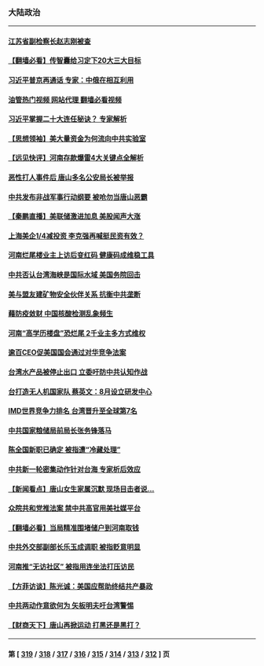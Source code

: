 ### 大陆政治
---
#### [江苏省副检察长赵志刚被查](../../pages/ncid277/n13760564.md?06161245) 
#### [【翻墙必看】传智囊给习定下20大三大目标](../../pages/ncid277/n13760569.md?06161245) 
#### [习近平普京再通话 专家：中俄在相互利用](../../pages/ncid277/n13760538.md?06161245) 
#### [油管热门视频 网站代理 翻墙必看视频](http://209.222.30.114:81/youtube.html?06161245)
#### [习近平掌握二十大连任秘诀？ 专家解析](../../pages/ncid277/n13760261.md?06161245) 
#### [【思想领袖】美大量资金为何流向中共实验室](../../pages/ncid277/n13740268.md?06161245) 
#### [【远见快评】河南存款爆雷4大关键点全解析](../../pages/ncid277/n13760437.md?06161245) 
#### [恶性打人事件后 唐山多名公安局长被举报](../../pages/ncid277/n13760428.md?06161245) 
#### [中共发布非战军事行动纲要 被呛勿当唐山恶霸](../../pages/ncid277/n13760399.md?06161245) 
#### [【秦鹏直播】美联储激进加息 美股闻声大涨](../../pages/ncid277/n13760432.md?06161245) 
#### [上海美企1/4减投资 李克强再喊挺民资有效？](../../pages/ncid277/n13759443.md?06161245) 
#### [河南烂尾楼业主上访后变红码 健康码成维稳工具](../../pages/ncid277/n13760349.md?06161245) 
#### [中共否认台湾海峡是国际水域 美国务院回击](../../pages/ncid277/n13760335.md?06161245) 
#### [美与盟友建矿物安全伙伴关系 抗衡中共垄断](../../pages/ncid277/n13760282.md?06161245) 
#### [藉防疫敛财 中国核酸检测乱象频生](../../pages/ncid277/n13760235.md?06161245) 
#### [河南“高学历楼盘”恐烂尾 2千业主多方式维权](../../pages/ncid277/n13760221.md?06161245) 
#### [逾百CEO促美国国会通过对华竞争法案](../../pages/ncid277/n13760158.md?06161245) 
#### [台湾水产品被停止出口 立委吁防中共认知作战](../../pages/ncid277/n13759947.md?06161245) 
#### [台打造无人机国家队 蔡英文：8月设立研发中心](../../pages/ncid277/n13760031.md?06161245) 
#### [IMD世界竞争力排名 台湾晋升至全球第7名](../../pages/ncid277/n13759797.md?06161245) 
#### [中共国家粮储局前局长张务锋落马](../../pages/ncid277/n13759903.md?06161245) 
#### [陈全国新职已确定 被指遭“冷藏处理”](../../pages/ncid277/n13759912.md?06161245) 
#### [中共新一轮密集动作针对台海 专家析后效应](../../pages/ncid277/n13759767.md?06161245) 
#### [【新闻看点】唐山女生家属沉默 现场目击者说…](../../pages/ncid277/n13759540.md?06161245) 
#### [众院共和党推法案 禁中共高官用美社媒平台](../../pages/ncid277/n13759773.md?06161245) 
#### [【翻墙必看】当局精准围堵储户到河南取钱](../../pages/ncid277/n13759755.md?06161245) 
#### [中共外交部副部长乐玉成调职 被指贬意明显](../../pages/ncid277/n13759768.md?06161245) 
#### [河南推“无访社区” 被指用连坐法打压访民](../../pages/ncid277/n13759679.md?06161245) 
#### [【方菲访谈】陈光诚：美国应帮助终结共产暴政](../../pages/ncid277/n13759521.md?06161245) 
#### [中共两动作意欲何为 矢板明夫吁台湾警惕](../../pages/ncid277/n13759675.md?06161245) 
#### [【财商天下】唐山再掀运动 打黑还是黑打？](../../pages/ncid277/n13759619.md?06161245) 

---
#### 第 [ [319](./319.md?06161245) / [318](./318.md?06161245) / [317](./317.md?06161245) / [316](./316.md?06161245) / [315](./315.md?06161245) / [314](./314.md?06161245) / [313](./313.md?06161245) / [312](./312.md?06161245) ] 页
